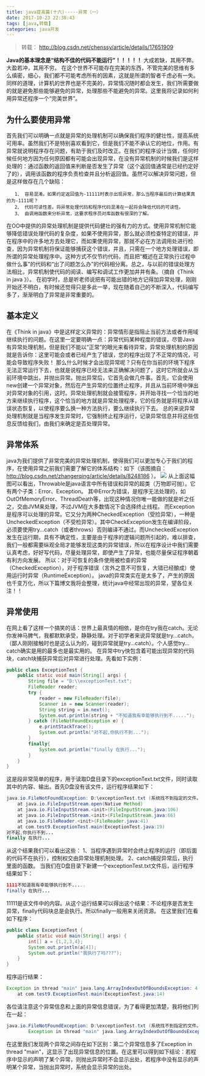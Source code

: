 ```yaml
---
title: java提高篇(十六)-----异常（一）
date: 2017-10-23 22:38:43
tags: [java,转载]
categories: java开发
---
```

> 转载： http://blog.csdn.net/chenssy/article/details/17651909

**Java的基本理念是“结构不佳的代码不能运行”！！！！！**
大成若缺，其用不弊。
大盈若冲，其用不穷。
在这个世界不可能存在完美的东西，不管完美的思维有多么缜密，细心，我们都不可能考虑所有的因素，这就是所谓的智者千虑必有一失。同样的道理，计算机的世界也是不完美的，异常情况随时都会发生，我们所需要做的就是避免那些能够避免的异常，处理那些不能避免的异常。这里我将记录如何利用异常还程序一个“完美世界”。
## 为什么要使用异常
<!-- more -->
首先我们可以明确一点就是异常的处理机制可以确保我们程序的健壮性，提高系统可用率。虽然我们不是特别喜欢看到它，但是我们不能不承认它的地位，作用。有异常就说明程序存在问题，有助于我们及时改正。在我们的程序设计当做，任何时候任何地方因为任何原因都有可能会出现异常，在没有异常机制的时候我们是这样处理的：通过函数的返回值来判断是否发生了异常（这个返回值通常是已经约定好了的），调用该函数的程序负责检查并且分析返回值。虽然可以解决异常问题，但是这样做存在几个缺陷：

       1、 容易混淆。如果约定返回值为-11111时表示出现异常，那么当程序最后的计算结果真的为-1111呢？
       2、 代码可读性差。将异常处理代码和程序代码混淆在一起将会降低代码的可读性。
       3、 由调用函数来分析异常，这要求程序员对库函数有很深的了解。
在OO中提供的异常处理机制是提供代码健壮的强有力的方式。使用异常机制它能够降低错误处理代码的复杂度，如果不使用异常，那么就必须检查特定的错误，并在程序中的许多地方去处理它，而如果使用异常，那就不必在方法调用处进行检查，因为异常机制将保证能够捕获这个错误，并且，只需在一个地方处理错误，即所谓的异常处理程序中。这种方式不仅节约代码，而且把“概述在正常执行过程中做什么事”的代码和“出了问题怎么办”的代码相分离。总之，与以前的错误处理方法相比，异常机制使代码的阅读、编写和调试工作更加井井有条。（摘自《Think in java 》）。
在初学时，总是听老师说把有可能出错的地方记得加异常处理，刚刚开始还不明白，有时候还觉得只是多此一举，现在随着自己的不断深入，代码编写多了，渐渐明白了异常是非常重要的。
## 基本定义
在《Think in java》中是这样定义异常的：异常情形是指阻止当前方法或者作用域继续执行的问题。在这里一定要明确一点：异常代码某种程度的错误，尽管Java有异常处理机制，但是我们不能以“正常”的眼光来看待异常，异常处理机制的原因就是告诉你：这里可能会或者已经产生了错误，您的程序出现了不正常的情况，可能会导致程序失败！
那么什么时候才会出现异常呢？只有在你当前的环境下程序无法正常运行下去，也就是说程序已经无法来正确解决问题了，这时它所就会从当前环境中跳出，并抛出异常。抛出异常后，它首先会做几件事。首先，它会使用new创建一个异常对象，然后在产生异常的位置终止程序，并且从当前环境中弹出对异常对象的引用，这时。异常处理机制就会接管程序，并开始寻找一个恰当的地方来继续执行程序，这个恰当的地方就是异常处理程序，它的任务就是将程序从错误状态恢复，以使程序要么换一种方法执行，要么继续执行下去。
总的来说异常处理机制就是当程序发生异常时，它强制终止程序运行，记录异常信息并将这些信息反馈给我们，由我们来确定是否处理异常。
## 异常体系
java为我们提供了非常完美的异常处理机制，使得我们可以更加专心于我们的程序，在使用异常之前我们需要了解它的体系结构：如下（该图摘自：http://blog.csdn.net/zhangerqing/article/details/8248186 ）。
![](/uploads/exception.png)
从上面这幅图可以看出，Throwable是java语言中所有错误和异常的超类（万物即可抛）。它有两个子类：Error、Exception。
其中Error为错误，是程序无法处理的，如OutOfMemoryError、ThreadDeath等，出现这种情况你唯一能做的就是听之任之，交由JVM来处理，不过JVM在大多数情况下会选择终止线程。
而Exception是程序可以处理的异常。它又分为两种CheckedException（受捡异常），一种是UncheckedException（不受检异常）。其中CheckException发生在编译阶段，必须要使用try…catch（或者throws）否则编译不通过。而UncheckedException发生在运行期，具有不确定性，主要是由于程序的逻辑问题所引起的，难以排查，我们一般都需要纵观全局才能够发现这类的异常错误，所以在程序设计中我们需要认真考虑，好好写代码，尽量处理异常，即使产生了异常，也能尽量保证程序朝着有利方向发展。
所以：对于可恢复的条件使用被检查的异常（CheckedException），对于程序错误（言外之意不可恢复，大错已经酿成）使用运行时异常（RuntimeException）。
java的异常类实在是太多了，产生的原因也千变万化，所以下篇博文我将会整理，统计java中经常出现的异常，望各位关注！！
## 异常使用
在网上看了这样一个搞笑的话：世界上最真情的相依，是你在try我在catch。无论你发神马脾气，我都默默承受，静静处理。对于初学者来说异常就是try…catch，（鄙人刚刚接触时也是这么认为的，碰到异常就是try…catch）。个人感觉try…catch确实是用的最多也是最实用的。
在异常中try快包含着可能出现异常的代码块，catch块捕获异常后对异常进行处理。先看如下实例：
```java
public class ExceptionTest {  
    public static void main(String[] args) {  
        String file = "D:\\exceptionTest.txt";  
        FileReader reader;  
        try {  
            reader = new FileReader(file);  
            Scanner in = new Scanner(reader);    
            String string = in.next();    
            System.out.println(string + "不知道我有幸能够执行到不.....");  
        } catch (FileNotFoundException e) {  
            e.printStackTrace();  
            System.out.println("对不起,你执行不到...");  
        }    
        finally{  
            System.out.println("finally 在执行...");  
        }  
    }  
}  
```
这是段非常简单的程序，用于读取D盘目录下的exceptionText.txt文件，同时读取其中的内容、输出。首先D盘没有该文件，运行程序结果如下：
```java
java.io.FileNotFoundException: D:\exceptionTest.txt (系统找不到指定的文件。)  
    at java.io.FileInputStream.open(Native Method)  
    at java.io.FileInputStream.<init>(FileInputStream.java:106)  
    at java.io.FileInputStream.<init>(FileInputStream.java:66)  
    at java.io.FileReader.<init>(FileReader.java:41)  
    at com.test9.ExceptionTest.main(ExceptionTest.java:19)  
对不起,你执行不到...  
finally 在执行...  
```
从这个结果我们可以看出这些：
1、当程序遇到异常时会终止程序的运行（即后面的代码不在执行），控制权交由异常处理机制处理。
2、catch捕捉异常后，执行里面的函数。
当我们在D盘目录下新建一个exceptionTest.txt文件后，运行程序结果如下：
```java
1111不知道我有幸能够执行到不.....  
finally 在执行...  
```
11111是该文件中的内容。从这个运行结果可以得出这个结果：不论程序是否发生异常，finally代码块总是会执行。所以finally一般用来关闭资源。
在这里我们在看如下程序：
```java
public class ExceptionTest {  
    public static void main(String[] args) {  
        int[] a = {1,2,3,4};  
        System.out.println(a[4]);  
        System.out.println("我执行了吗???");  
    }  
} 
```
程序运行结果：
```java
Exception in thread "main" java.lang.ArrayIndexOutOfBoundsException: 4  
    at com.test9.ExceptionTest.main(ExceptionTest.java:14)  
```
各位请注意这个异常信息和上面的异常信息错误，为了看得更加清楚，我将他们列在一起：
```java
java.io.FileNotFoundException: D:\exceptionTest.txt (系统找不到指定的文件。)  
        Exception in thread "main" java.lang.ArrayIndexOutOfBoundsException: 4  
```
在这里我们发现两个异常之间存在如下区别：第二个异常信息多了Exception in thread "main"，这显示了出现异常信息的位置。在这里可以得到如下结论：若程序中显示的声明了某个异常，则抛出异常时不会显示出处，若程序中没有显示的声明某个异常，当抛出异常时，系统会显示异常的出处。